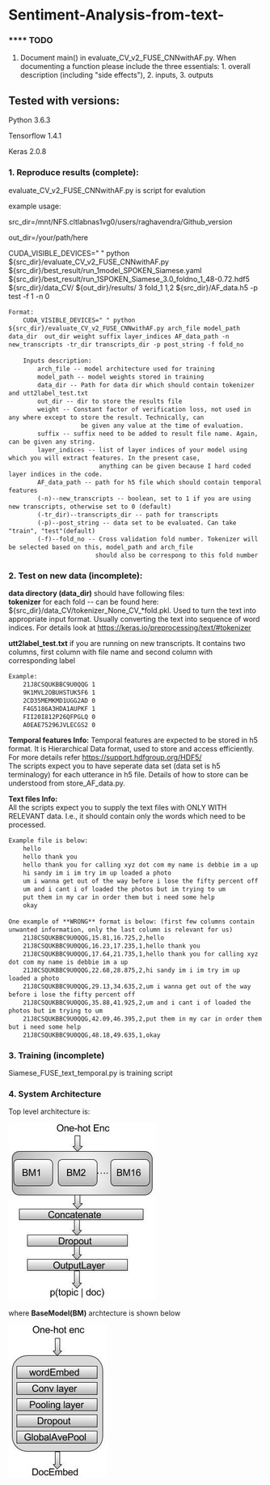 # Sentiment-Analysis-from-text-

### **** TODO
1.  Document main() in evaluate_CV_v2_FUSE_CNNwithAF.py.  When
    documenting a function please include the three essentials: 1.
    overall description (including "side
    effects"), 2. inputs, 3. outputs


## Tested with versions:

Python 3.6.3

Tensorflow 1.4.1

Keras 2.0.8


### 1. Reproduce results (complete):

evaluate_CV_v2_FUSE_CNNwithAF.py is script for evalution

example usage:

src_dir=/mnt/NFS.cltlabnas1vg0/users/raghavendra/Github_version

out_dir=/your/path/here

CUDA_VISIBLE_DEVICES=" " python ${src_dir}/evaluate_CV_v2_FUSE_CNNwithAF.py ${src_dir}/best_result/run_1model_SPOKEN_Siamese.yaml ${src_dir}/best_result/run_1SPOKEN_Siamese_3.0_foldno_1_48-0.72.hdf5 ${src_dir}/data_CV/ ${out_dir}/results/ 3 fold_1 1,2 ${src_dir}/AF_data.h5 -p test -f 1 -n 0     

    Format: 
        CUDA_VISIBLE_DEVICES=" " python ${src_dir}/evaluate_CV_v2_FUSE_CNNwithAF.py arch_file model_path data_dir  out_dir weight suffix layer_indices AF_data_path -n new_transcripts -tr_dir transcripts_dir -p post_string -f fold_no 

        Inputs description: 
            arch_file -- model architecture used for training
            model_path -- model weights stored in training
            data_dir -- Path for data dir which should contain tokenizer and utt2label_test.txt
            out_dir -- dir to store the results file
            weight -- Constant factor of verification loss, not used in any where except to store the result. Technically, can    
                        be given any value at the time of evaluation.
            suffix -- suffix need to be added to result file name. Again, can be given any string.
            layer_indices -- list of layer indices of your model using which you will extract features. In the present case,
                             anything can be given because I hard coded layer indices in the code.
            AF_data_path -- path for h5 file which should contain temporal features
            (-n)--new_transcripts -- boolean, set to 1 if you are using new transcripts, otherwise set to 0 (default)
            (-tr_dir)--transcripts_dir -- path for transcripts
            (-p)--post_string -- data set to be evaluated. Can take "train", "test"(default)
            (-f)--fold_no -- Cross validation fold number. Tokenizer will be selected based on this, model_path and arch_file
                            should also be correspong to this fold number
            
            
        
        
### 2. Test on new data (incomplete):   
**data directory (data_dir)** should have following files:   
**tokenizer** for each fold -- can be found here: ${src_dir}/data_CV/tokenizer_None_CV_*fold.pkl.
                                Used to turn the text into appropriate input format. Usually converting the text into sequence of word indices. For details look at https://keras.io/preprocessing/text/#tokenizer 

**utt2label_test.txt** if you are running on new transcripts. It contains two columns, first column with file name and second column with corresponding label 

    Example:     
        21J8CSQUKBBC9U0QQG 1    
        9K1MVL2OBUHSTUK5F6 1    
        2CD35MEMKMD1UGG2AD 0    
        F4G5186A3HDA1AUPKF 1    
        FII20I812P26QFPGLQ 0    
        A0EAE75296JVLECGS2 0    

**Temporal features Info:** 
    Temporal features are expected to be stored in h5 format. It is Hierarchical Data format, used to store and access efficiently. For more details refer https://support.hdfgroup.org/HDF5/   
    The scripts expect you to have seperate data set (data set is h5 terminalogy) for each utterance in h5 file. Details of how to store can be understood from store_AF_data.py.

**Text files Info:**    
    All the scripts expect you to supply the text files with ONLY WITH RELEVANT data. I.e., it should contain only the words which need to be processed.        
    
    Example file is below:  
        hello    
        hello thank you  
        hello thank you for calling xyz dot com my name is debbie im a up   
        hi sandy im i im try im up loaded a photo   
        um i wanna get out of the way before i lose the fifty percent off   
        um and i cant i of loaded the photos but im trying to um    
        put them in my car in order them but i need some help   
        okay    

    One example of **WRONG** format is below: (first few columns contain unwanted information, only the last column is relevant for us) 
        21J8CSQUKBBC9U0QQG,15.81,16.725,2,hello 
        21J8CSQUKBBC9U0QQG,16.23,17.235,1,hello thank you   
        21J8CSQUKBBC9U0QQG,17.64,21.735,1,hello thank you for calling xyz dot com my name is debbie im a up 
        21J8CSQUKBBC9U0QQG,22.68,28.875,2,hi sandy im i im try im up loaded a photo 
        21J8CSQUKBBC9U0QQG,29.13,34.635,2,um i wanna get out of the way before i lose the fifty percent off     
        21J8CSQUKBBC9U0QQG,35.88,41.925,2,um and i cant i of loaded the photos but im trying to um  
        21J8CSQUKBBC9U0QQG,42.09,46.395,2,put them in my car in order them but i need some help 
        21J8CSQUKBBC9U0QQG,48.18,49.635,1,okay  



### 3.  Training (incomplete)

Siamese_FUSE_text_temporal.py  is training script


### 4. System Architecture

Top level architecture is:  


![Alt text](https://github.com/snapsys/Sentiment-Analysis-from-text-/blob/master/sum_base_models_dropout.jpg)

where **BaseModel(BM)** archtecture is shown below  


![Alt text](https://github.com/snapsys/Sentiment-Analysis-from-text-/blob/master/base_model_2.jpg)






